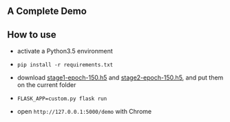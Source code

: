 ## A Complete Demo ##

## How to use ##

* activate a Python3.5 environment

* `pip install -r requirements.txt`

* download [stage1-epoch-150.h5](https://drive.google.com/open?id=16vK6cVPlz0u9T6uI_I1CO35aocVDtKCn) and [stage2-epoch-150.h5](https://drive.google.com/open?id=1SZ5t_7jPQBCObY5aSurNQOG5jFxwwpYZ), and put them on the current folder

* `FLASK_APP=custom.py flask run`

* open `http://127.0.0.1:5000/demo` with Chrome
